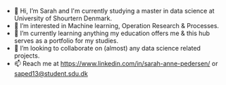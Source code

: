- 👋 Hi, I’m Sarah and I'm currently studying a master in data science at University of Shourtern Denmark.  
- 👀 I’m interested in Machine learning, Operation Research & Processes. 
- 🌱 I’m currently learning anything my education offers me & this hub serves as a portfolio for my studies.  
- 💞️ I’m looking to collaborate on (almost) any data science related projects.
- 📫 Reach me at https://www.linkedin.com/in/sarah-anne-pedersen/ or saped13@student.sdu.dk
